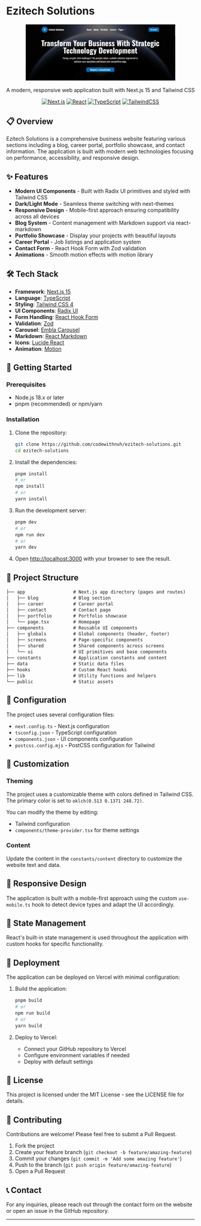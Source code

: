 
# Ezitech Solutions

<div align="center">
  <img src="public/og-image.webp" alt="Ezitech Solutions Logo" width="400"/>
  <p>A modern, responsive web application built with Next.js 15 and Tailwind CSS</p>

  [![Next.js](https://img.shields.io/badge/Next.js-15.3.2-black?style=flat-square&logo=next.js)](https://nextjs.org/)
  [![React](https://img.shields.io/badge/React-19.0.0-blue?style=flat-square&logo=react)](https://reactjs.org/)
  [![TypeScript](https://img.shields.io/badge/TypeScript-5-blue?style=flat-square&logo=typescript)](https://www.typescriptlang.org/)
  [![TailwindCSS](https://img.shields.io/badge/TailwindCSS-4-06B6D4?style=flat-square&logo=tailwindcss&logoColor=white)](https://tailwindcss.com/)
</div>

## 📋 Overview

Ezitech Solutions is a comprehensive business website featuring various sections including a blog, career portal, portfolio showcase, and contact information. The application is built with modern web technologies focusing on performance, accessibility, and responsive design.

## ✨ Features

- **Modern UI Components** - Built with Radix UI primitives and styled with Tailwind CSS
- **Dark/Light Mode** - Seamless theme switching with next-themes
- **Responsive Design** - Mobile-first approach ensuring compatibility across all devices
- **Blog System** - Content management with Markdown support via react-markdown
- **Portfolio Showcase** - Display your projects with beautiful layouts
- **Career Portal** - Job listings and application system
- **Contact Form** - React Hook Form with Zod validation
- **Animations** - Smooth motion effects with motion library

## 🛠️ Tech Stack

- **Framework**: [Next.js 15](https://nextjs.org/)
- **Language**: [TypeScript](https://www.typescriptlang.org/)
- **Styling**: [Tailwind CSS 4](https://tailwindcss.com/)
- **UI Components**: [Radix UI](https://www.radix-ui.com/)
- **Form Handling**: [React Hook Form](https://react-hook-form.com/)
- **Validation**: [Zod](https://zod.dev/)
- **Carousel**: [Embla Carousel](https://www.embla-carousel.com/)
- **Markdown**: [React Markdown](https://github.com/remarkjs/react-markdown)
- **Icons**: [Lucide React](https://lucide.dev/)
- **Animation**: [Motion](https://motion.dev/)

## 🚀 Getting Started

### Prerequisites

- Node.js 18.x or later
- pnpm (recommended) or npm/yarn

### Installation

1. Clone the repository:

   ```bash
   git clone https://github.com/codewithnuh/ezitech-solutions.git
   cd ezitech-solutions
   ```

2. Install the dependencies:

   ```bash
   pnpm install
   # or
   npm install
   # or
   yarn install
   ```

3. Run the development server:

   ```bash
   pnpm dev
   # or
   npm run dev
   # or
   yarn dev
   ```

4. Open [http://localhost:3000](http://localhost:3000) with your browser to see the result.

## 📂 Project Structure

```
├── app                  # Next.js app directory (pages and routes)
│   ├── blog             # Blog section
│   ├── career           # Career portal
│   ├── contact          # Contact page
│   ├── portfolio        # Portfolio showcase
│   └── page.tsx         # Homepage
├── components           # Reusable UI components
│   ├── globals          # Global components (header, footer)
│   ├── screens          # Page-specific components
│   ├── shared           # Shared components across screens
│   └── ui               # UI primitives and base components
├── constants            # Application constants and content
├── data                 # Static data files
├── hooks                # Custom React hooks
├── lib                  # Utility functions and helpers
└── public               # Static assets
```

## 🔧 Configuration

The project uses several configuration files:

- `next.config.ts` - Next.js configuration
- `tsconfig.json` - TypeScript configuration
- `components.json` - UI components configuration
- `postcss.config.mjs` - PostCSS configuration for Tailwind

## 🎨 Customization

### Theming

The project uses a customizable theme with colors defined in Tailwind CSS. The primary color is set to `oklch(0.513 0.1371 248.72)`.

You can modify the theme by editing:

- Tailwind configuration
- `components/theme-provider.tsx` for theme settings

### Content

Update the content in the `constants/content` directory to customize the website text and data.

## 📱 Responsive Design

The application is built with a mobile-first approach using the custom `use-mobile.ts` hook to detect device types and adapt the UI accordingly.

## 🔄 State Management

React's built-in state management is used throughout the application with custom hooks for specific functionality.

## 🚢 Deployment

The application can be deployed on Vercel with minimal configuration:

1. Build the application:

   ```bash
   pnpm build
   # or
   npm run build
   # or
   yarn build
   ```

2. Deploy to Vercel:
   - Connect your GitHub repository to Vercel
   - Configure environment variables if needed
   - Deploy with default settings

## 📄 License

This project is licensed under the MIT License - see the LICENSE file for details.

## 👥 Contributing

Contributions are welcome! Please feel free to submit a Pull Request.

1. Fork the project
2. Create your feature branch (`git checkout -b feature/amazing-feature`)
3. Commit your changes (`git commit -m 'Add some amazing feature'`)
4. Push to the branch (`git push origin feature/amazing-feature`)
5. Open a Pull Request

## 📞 Contact

For any inquiries, please reach out through the contact form on the website or open an issue in the GitHub repository.

---
